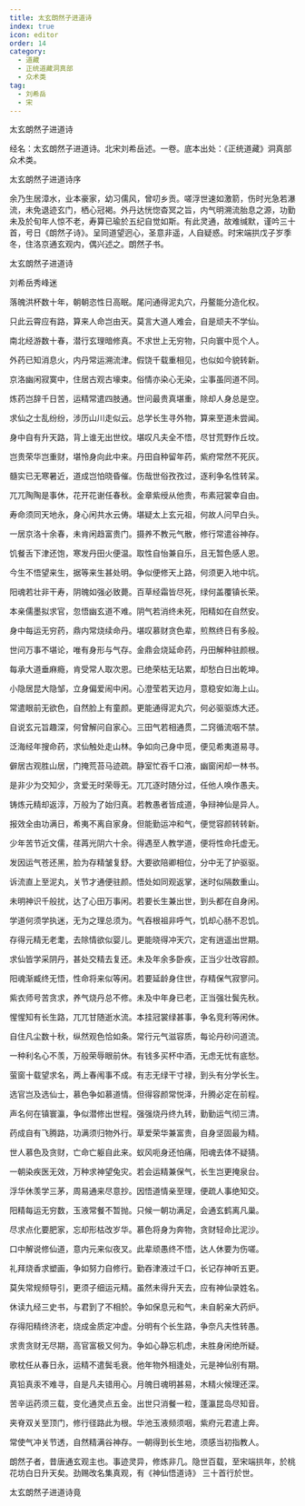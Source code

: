 ```yaml
---
title: 太玄朗然子进道诗
index: true
icon: editor
order: 14
category:
  - 道藏
  - 正统道藏洞真部
  - 众术类
tag:
  - 刘希岳
  - 宋
---
```


太玄朗然子进道诗  

经名：太玄朗然子进道诗。北宋刘希岳述。一卷。底本出处：《正统道藏》洞真部众术类。  

太玄朗然子进道诗序  

余乃生居漳水，业本豪家，幼习儒风，曾叨乡贡。嗟浮世速如激箭，伤时光急若瀑流，未免退迹玄门，栖心冠褐。外丹达恍惚杳冥之旨，内气明溯流胎息之源，功勤未及於旬年人惊不老，寿算已瑜於五纪自觉如斯。有此灵通，故难缄默，谨吟三十首，号日《朗然子诗》。呈同道望迥心，圣意非遥，人自疑惑。时宋端拱戊子岁季冬，住洛京通玄观内，偶兴述之。朗然子书。  

太玄朗然子进道诗  

刘希岳秀峰迷  

落魄洪杯数十年，朝朝恣性日高眠。尾问通得泥丸穴，丹鳌能分造化权。  

只此云霄应有路，算来人命岂由天。莫言大道人难会，自是顽夫不学仙。  

南北经游数十春，潜行玄理暗修真。不求世上无穷物，只向寰中觅个人。  

外药已知消息火，内丹常运溯流津。假饶千载重相见，也似如今貌转新。  

京洛幽闲寂寞中，住居古观古壕束。俗情亦染心无染，尘事虽同道不同。  

炼药岂辞千日苦，运精常遣四肢通。世问最贵真堪重，除却人身总是空。  

求仙之士乱纷纷，涉历山川走似云。总学长生寻外物，算来至道未尝闻。  

身中自有升天路，背上谁无出世纹。堪叹凡夫全不悟，尽甘荒野作丘坟。  

岂贵荣华岂重财，堪怜身向此中来。丹田自种留年药，紫府常然不死灰。  

髓实已无寒暑近，道成岂怕晓昏催。伤哉世俗孜孜过，逐利争名性转呆。  

兀兀陶陶是事休，花开花谢任春秋。金章紫绶从他贵，布素冠裳幸自由。  

寿命须同天地永，身心闲共水云俦。堪疑太上玄元祖，何故人问早白头。  

一居京洛十余春，未肯闲趋富贵门。摄养不教元气散，修行常遣谷神存。  

饥餐舌下津还饱，寒发丹田火便温。取性自怡兼自乐，且无暂色感人恩。  

今生不悟望来生，据等来生甚处明。争似便修天上路，何须更入地中坑。  

阳魂若壮非干寿，阴魄如强必致薨。百草经霜皆尽死，绿何盖覆镇长荣。  

本亲儒墨拟求官，忽悟幽玄道不难。阴气若消终未死，阳精如在自然安。  

身中每运无穷药，鼎内常烧续命丹。堪叹慕财贪色辈，煎熬终日有多般。  

世问万事不堪论，唯有身形与气存。金鼎会烧延命药，丹田解种驻颜根。  

每承大道垂麻瘾，肯受常人取次恩。已绝荣枯无玷累，却愁白日出乾坤。  

小隐居昆大隐邹，立身偏爱闹中闲。心澄莹若天边月，意稳安如海上山。  

常遣眼前无欲色，自然脸上有童颜。更能通得泥丸穴，何必驱驱炼大还。  

自说玄元旨趣深，何曾解问自家心。三田气若相通贯，二窍循流咽不禁。  

泛海经年搜命药，求仙触处走山林。争如向己身中觅，便见希夷道易寻。  

僻居古观胜山居，门掩荒苔马迹疏。静室忙吞千口液，幽窗闲却一林书。  

是非少为交知少，贪爱无时荣辱无。兀兀逐时随分过，任他人唤作愚夫。  

铸炼元精却返淳，万般为了始归真。若教愚者皆成道，争辩神仙是异人。  

报效全由功满日，希夷不离自家身。但能勤运冲和气，便觉容颜转转新。  

少年苦节近文儒，荏苒光阴六十余。得遇至人教学道，便将性命托虚无。  

发因运气苍还黑，脸为存精皱复舒。大要欲陪卿相位，分中无了护驱驱。  

诉流直上至泥丸，关节才通便驻颜。悟处如同观返掌，迷时似隔数重山。  

未明神识千般扰，达了心田万事闲。若要长生兼出世，到头都在自身闲。  

学道何须学执迷，无为之理总须为。气吞根祖非呼气，饥却心肠不忍饥。  

存得元精无老耄，去除情欲似婴儿。更能晓得冲天穴，定有逍遥出世期。  

求仙皆学采阴丹，甚处交精去复还。未及年余多卧疾，正当少壮改容颜。  

阳魂渐臧终无悟，性命将来似等闲。若要延龄身住世，存精保气寂寥问。  

紫衣师号苦贪求，养气烧丹总不修。未及中年身已老，正当强壮鬓先秋。  

惺惺知有长生路，兀兀甘随逝水流。本挂冠裳绿甚事，争名竞利等闲休。  

自住凡尘数十秋，纵然观色恰如条。常行元气滋容质，每论丹砂问道流。  

一种利名心不羡，万般荣辱眼前休。有钱多买杯中酒，无虑无忧有底愁。  

萤窗十载望求名，两上春闱事不成。有志无绿干寸禄，到头有分学长生。  

选官岂及选仙士，慕色争如慕道情。但得容颜常悦泽，升腾必定在前程。  

声名何在镇寰瀛，争似潜修出世程。强强烧丹终九转，勤勤运气彻三清。  

药成自有飞腾路，功满须归物外行。草爱荣华兼富贵，自身坚固最为精。  

世人慕色及贪财，亡命亡躯自此来。蚁风呃身还怕痛，阳魂去体不疑猜。  

一朝染疾医无效，万种求神望兔灾。若会运精兼保气，长生岂更掩泉台。  

浮华休羡学三茅，周易通来尽意抄。因悟道情亲至理，便疏人事绝知交。  

阳精每运无穷数，玉液常餐不暂抛。只候一朝功满足，会通玄鹤离凡巢。  

尽求点化要肥家，忘却形枯改岁华。慕色将身为奔物，贪财轻命比泥沙。  

口中解说修仙道，意内元来似夜叉。此辈顽愚终不悟，达人休要为伤嗟。  

礼拜烧香求塑画，争如努力自修行。勤吞津液过千口，长记存神听五更。  

莫失常规频导引，更须子细运元精。虽然未得升天去，应有神仙录姓名。  

休读九经三史书，与君到了不相於。争如保息元和气，未自躬亲大药炉。  

存得阳精终济老，烧成金质定冲虚。分明有个长生路，争奈凡夫性转愚。  

求贵贪财无尽期，高官富极又何为。争如心静忘机虑，未胜身闲绝所疑。  

歌枕任从春日永，运精不遣鬓毛衰。他年物外相逢处，元是神仙别有期。  

真铅真汞不难寻，自是凡夫错用心。月魄日魂明甚易，木精火候理还深。  

苦辛运药须三载，变化通灵点五金。出世只消餐一粒，蓬瀛昆岛尽知音。  

夹脊双关至顶门，修行径路此为根。华池玉液频须咽，紫府元君遣上奔。  

常使气冲关节透，自然精满谷神存。一朝得到长生地，须感当初指教人。  

朗然子者，昔唐通玄观主也。事迹灵异，修炼非几。隐世百载，至宋端拱年，於桃花坊白日升天矣。劲赐改名集真观，有《神仙悟道诗》 三十首行於世。  

太玄朗然子进道诗竟  
